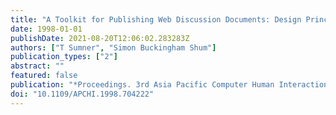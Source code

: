 ```yaml
---
title: "A Toolkit for Publishing Web Discussion Documents: Design Principles and Case Studies"
date: 1998-01-01
publishDate: 2021-08-20T12:06:02.283283Z
authors: ["T Sumner", "Simon Buckingham Shum"]
publication_types: ["2"]
abstract: ""
featured: false
publication: "*Proceedings. 3rd Asia Pacific Computer Human Interaction (Cat. No. 98EX110 łdots*"
doi: "10.1109/APCHI.1998.704222"
---
```


